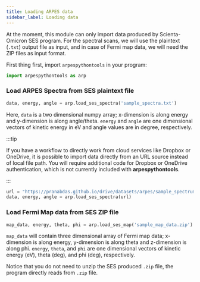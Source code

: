 ```yaml
---
title: Loading ARPES data
sidebar_label: Loading data
---
```

At the moment, this module can only import data produced by Scienta-Omicron SES
program. For the spectral scans, we will use the plaintext (`.txt`) output file
as input, and in case of Fermi map data, we will need the ZIP files as input
format.

First thing first, import `arpespythontools` in your program:
```python
import arpespythontools as arp
```

### Load ARPES Spectra from SES plaintext file
```python
data, energy, angle = arp.load_ses_spectra('sample_spectra.txt')
```

Here, `data` is a two dimensional numpy array; x-dimension is along energy and
y-dimension is along angle/theta. `energy` and `angle` are one dimensional
vectors of kinetic energy in eV and angle values are in degree, respectively.

:::tip

If you have a workflow to directly work from cloud services like Dropbox or
OneDrive, it is possible to import data directly from an URL source instead of
local file path. You will require additional code for Dropbox or OneDrive
authentication, which is not currently included with **arpespythontools**.

:::

```python
url = "https://pranabdas.github.io/drive/datasets/arpes/sample_spectrum.txt"
data, energy, angle = arp.load_ses_spectra(url)
```

### Load Fermi Map data from SES ZIP file
```python
map_data, energy, theta, phi = arp.load_ses_map('sample_map_data.zip')
```

`map_data` will contain three dimensional array of Fermi map data; x-dimension
is along energy, y-dimension is along theta and z-dimension is along phi.
`energy`, `theta`, and `phi` are one dimensional vectors of kinetic energy (eV),
theta (deg), and phi (deg), respectively.

Notice that you do not need to unzip the SES produced `.zip` file, the program
directly reads from `.zip` file.
